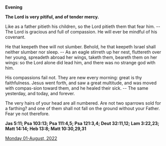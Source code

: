 **Evening**

**The Lord is very pitiful, and of tender mercy.**
 
Like as a father pitieth his children, so the Lord pitieth them that fear him. -- The Lord is gracious and full of compassion. He will ever be mindful of his covenant.
 
He that keepeth thee will not slumber. Behold, he that keepeth Israel shall neither slumber nor sleep. -- As an eagle stirreth up her nest, fluttereth over her young, spreadeth abroad her wings, taketh them, beareth them on her wings: so the Lord alone did lead him, and there was no strange god with him.
 
His compassions fail not. They are new every morning: great is thy faithfulness. Jesus went forth, and saw a great multitude, and was moved with compas-sion toward them, and he healed their sick. -- The same yesterday, and today, and forever.
 
The very hairs of your head are all numbered. Are not two sparrows sold for a farthing? and one of them shall not fall on the ground without your Father. Fear ye not therefore.  

**Jas 5:11; Psa 103:13; Psa 111:4,5; Psa 121:3,4; Deut 32:11,12; Lam 3:22,23; Matt 14:14; Heb 13:8; Matt 10:30,29,31**

[Monday 01-August, 2022](https://t.me/daily_light)
